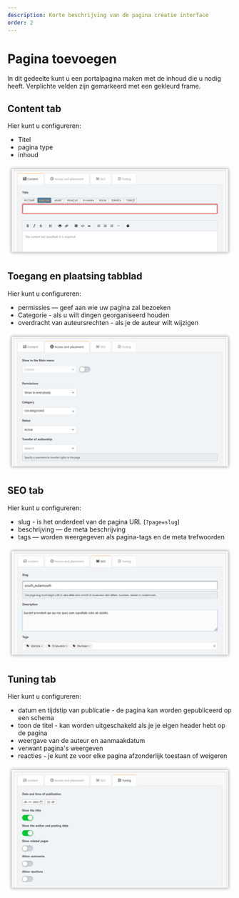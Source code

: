 ```yaml
---
description: Korte beschrijving van de pagina creatie interface
order: 2
---
```


# Pagina toevoegen

In dit gedeelte kunt u een portalpagina maken met de inhoud die u nodig heeft. Verplichte velden zijn gemarkeerd met een gekleurd frame.

## Content tab

Hier kunt u configureren:

- Titel
- pagina type
- inhoud

![Content tab](content_tab.png)

## Toegang en plaatsing tabblad

Hier kunt u configureren:

- permissies — geef aan wie uw pagina zal bezoeken
- Categorie - als u wilt dingen georganiseerd houden
- overdracht van auteursrechten - als je de auteur wilt wijzigen

![Access tab](access_tab.png)

## SEO tab

Hier kunt u configureren:

- slug - is het onderdeel van de pagina URL (`?page=slug`)
- beschrijving — de meta beschrijving
- tags — worden weergegeven als pagina-tags en de meta trefwoorden

![SEO tab](seo_tab.png)

## Tuning tab

Hier kunt u configureren:

- datum en tijdstip van publicatie - de pagina kan worden gepubliceerd op een schema
- toon de titel - kan worden uitgeschakeld als je je eigen header hebt op de pagina
- weergave van de auteur en aanmaakdatum
- verwant pagina's weergeven
- reacties - je kunt ze voor elke pagina afzonderlijk toestaan of weigeren

![Tuning tab](tuning_tab.png)
